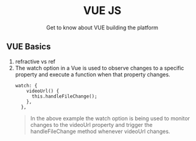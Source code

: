 <h1 align="center"> VUE JS </h1>
<p align="center"> Get to know about VUE building the platform</p>

## VUE Basics
1. refractive vs ref
2. The watch option in a Vue is used to observe changes to a specific property and execute a function when that property changes. 
    ```
    watch: {
        videoUrl() {
          this.handleFileChange();
        },
      },
    ```
    >In the above example the watch option is being used to monitor changes to the videoUrl property and trigger the
    >handleFileChange method whenever videoUrl changes.
